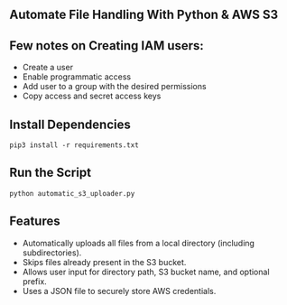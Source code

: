 ## Automate File Handling With Python & AWS S3

## Few notes on Creating IAM users:
* Create a user
* Enable programmatic access
* Add user to a group with the desired permissions
* Copy access and secret access keys

## Install Dependencies
    pip3 install -r requirements.txt

## Run the Script
    python automatic_s3_uploader.py

## Features
- Automatically uploads all files from a local directory (including subdirectories).
- Skips files already present in the S3 bucket.
- Allows user input for directory path, S3 bucket name, and optional prefix.
- Uses a JSON file to securely store AWS credentials.